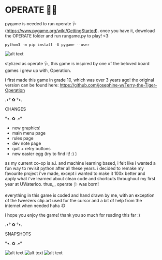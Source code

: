 # OPERATE 👨‍⚕️

pygame is needed to run operate 🩺 (https://www.pygame.org/wiki/GettingStarted). once you have it, download the OPERATE folder and run rungame.py to play! <3

```
python3 -m pip install -U pygame --user
```

![alt text](https://github.com/josephine-w/operate-game/blob/main/images/devnote.png)

stylized as operate 🩺, this game is inspired by one of the beloved board games i grew up with, Operation. 

i first made this game in grade 10, which was over 3 years ago!
the original version can be found here: https://github.com/josephine-w/Terry-the-Tiger-Operation


.•° ✿ °•.

CHANGES
 
°•. ✿ .•°

- new graphics!
- main menu page
- rules page
- dev note page
- quit + retry buttons
- new easter egg (try to find it! :) )


as my current co-op is a.i. and machine learning based, i felt like i wanted a fun way to revisit python after all these years. i decided to remake my favourite project i've made,
except i wanted to make it 100x better and apply what i've learned about clean code and shortcuts throughout my first year at UWaterloo. thus,,,  operate 🩺 was born!

everything in this game is coded and hand drawn by me, with an exception of the tweezers clip art used for the cursor and a bit of help from the internet when needed haha :D

i hope you enjoy the game! thank you so much for reading this far :)

.•° ✿ °•.

SNAPSHOTS
 
°•. ✿ .•°

![alt text](https://github.com/josephine-w/operate-game/blob/main/gamesnapshots/title.png)
![alt text](https://github.com/josephine-w/operate-game/blob/main/gamesnapshots/game.png)
![alt text](https://github.com/josephine-w/operate-game/blob/main/gamesnapshots/death.png)





